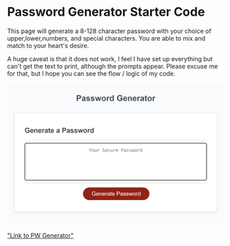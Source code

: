 # Password Generator Starter Code
This page will generate a 8-128 character password with your choice of upper,lower,numbers, and special characters. You are able to mix and match to your heart's desire. 

A huge caveat is that it does not work, I feel I have set up everything but can't get the text to print, although the prompts appear. Please excuse me for that, but I hope you can see the flow / logic of my code. 

<img src="Screenshot_10.png">

<a href=https://gyoon001.github.io/passwordgen/> "Link to PW Generator" </a>
